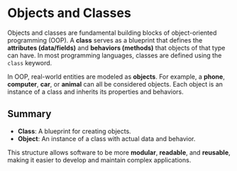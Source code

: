 # Objects and Classes

Objects and classes are fundamental building blocks of object-oriented programming (OOP). A **class** serves as a blueprint that defines the **attributes (data/fields)** and **behaviors (methods)** that objects of that type can have. In most programming languages, classes are defined using the `class` keyword.

In OOP, real-world entities are modeled as **objects**. For example, a **phone**, **computer**, **car**, or **animal** can all be considered objects. Each object is an instance of a class and inherits its properties and behaviors.

## Summary

- **Class**: A blueprint for creating objects.
- **Object**: An instance of a class with actual data and behavior.

This structure allows software to be more **modular**, **readable**, and **reusable**, making it easier to develop and maintain complex applications.
